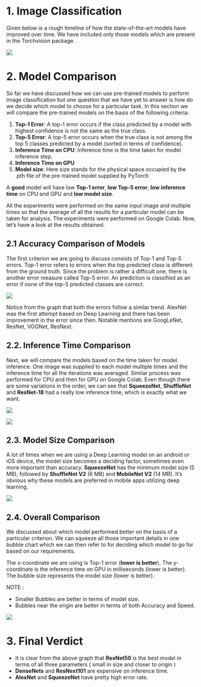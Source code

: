 # 1. Image Classification
Given below is a rough timeline of how the state-of-the-art models have improved over time. We have included only those models which are present in the Torchvision package.

![](https://www.learnopencv.com/wp-content/uploads/2019/06/Model_Timeline.png)

# 2. Model Comparison
So far we have discussed how we can use pre-trained models to perform image classification but one question that we have yet to answer is how do we decide which model to choose for a particular task. In this section we will compare the pre-trained models on the basis of the following criteria:

1. **Top-1 Error**: A top-1 error occurs if the class predicted by a model with highest confidence is not the same as the true class.
2. **Top-5 Error**: A top-5 error occurs when the true class is not among the top 5 classes predicted by a model (sorted in terms of confidence).
3. **Inference Time on CPU**: Inference time is the time taken for model inference step.
4. **Inference Time on GPU**
5. **Model size**: Here size stands for the physical space occupied by the .pth file of the pre-trained model supplied by PyTorch

A **good** model will have low **Top-1 error**, **low Top-5 error**, **low inference time** on CPU and GPU and **low model size**.

All the experiments were performed on the same input image and multiple times so that the average of all the results for a particular model can be taken for analysis. The experiments were performed on Google Colab. Now, let’s have a look at the results obtained.

## 2.1 Accuracy Comparison of Models
The first criterion we are going to discuss consists of Top-1 and Top-5 errors. Top-1 error refers to errors when the top predicted class is different from the ground truth. Since the problem is rather a difficult one, there is another error measure called Top-5 error. An prediction is classified as an error if none of the top-5 predicted classes are correct.

![](https://www.learnopencv.com/wp-content/uploads/2019/06/Accuracy-Comparison-of-Models.png)

Notice from the graph that both the errors follow a similar trend. AlexNet was the first attempt based on Deep Learning and there has been improvement in the error since then. Notable mentions are GoogLeNet, ResNet, VGGNet, ResNext.

## 2.2. Inference Time Comparison
Next, we will compare the models based on the time taken for model inference. One image was supplied to each model multiple times and the inference time for all the iterations was averaged. Similar process was performed for CPU and then for GPU on Google Colab. Even though there are some variations in the order, we can see that **SqueezeNet**, **ShuffleNet** and **ResNet-18** had a really low inference time, which is exactly what we want.

![](https://www.learnopencv.com/wp-content/uploads/2019/06/Model-Inference-Time-Comparison-on-CPU-ms-Lower-is-better-.png)

![](https://www.learnopencv.com/wp-content/uploads/2019/06/Model-Inference-Time-Comparison-on-GPU-ms-Lower-is-better-.png)

## 2.3. Model Size Comparison
A lot of times when we are using a Deep Learning model on an android or iOS device, the model size becomes a deciding factor, sometimes even more important than accuracy. **SqueezeNet** has the minimum model size (5 MB), followed by **ShuffleNet V2** (6 MB) and **MobileNet V2** (14 MB). It’s obvious why these models are preferred in mobile apps utilizing deep learning.

![](https://www.learnopencv.com/wp-content/uploads/2019/06/Model-Size-Comparison.png)

## 2.4. Overall Comparison
We discussed about which model performed better on the basis of a particular criterion. We can squeeze all those important details in one bubble chart which we can then refer to for deciding which model to go for based on our requirements.

The x-coordinate we are using is Top-1 error (**lower is better**). The y-coordinate is the inference time on GPU in milliseconds (lower is better). The bubble size represents the model size (lower is better).

NOTE :
* Smaller Bubbles are better in terms of model size.
* Bubbles near the origin are better in terms of both Accuracy and Speed.

![](https://www.learnopencv.com/wp-content/uploads/2019/06/Pre-Trained-Model-Comparison.png)

# 3. Final Verdict
* It is clear from the above graph that **ResNet50** is the best model in terms of all three parameters ( small in size and closer to origin )
* **DenseNets** and **ResNext101** are expensive on inference time.
* **AlexNet** and **SqueezeNet** have pretty high error rate.